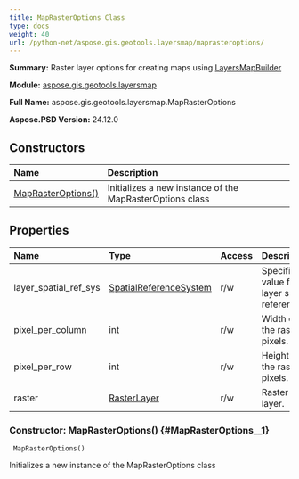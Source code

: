 ```yaml
---
title: MapRasterOptions Class
type: docs
weight: 40
url: /python-net/aspose.gis.geotools.layersmap/maprasteroptions/
---
```


**Summary:** Raster layer options for creating maps using [LayersMapBuilder](/psd/python-net/aspose.gis.geotools.layersmap/layersmapbuilder/)

**Module:** [aspose.gis.geotools.layersmap](/psd/python-net/aspose.gis.geotools.layersmap/)

**Full Name:** aspose.gis.geotools.layersmap.MapRasterOptions

**Aspose.PSD Version:** 24.12.0

## **Constructors**
| **Name** | **Description** |
| :- | :- |
| [MapRasterOptions()](#MapRasterOptions__1) | Initializes a new instance of the MapRasterOptions class |
## **Properties**
| **Name** | **Type** | **Access** | **Description** |
| :- | :- | :- | :- |
| layer_spatial_ref_sys | [SpatialReferenceSystem](/psd/python-net/aspose.gis.spatialreferencing/spatialreferencesystem/) | r/w | Specifies a value for a layer spatial reference. |
| pixel_per_column | int | r/w | Width of the raster in pixels. |
| pixel_per_row | int | r/w | Height of the raster in pixels. |
| raster | [RasterLayer](/psd/python-net/aspose.gis.raster/rasterlayer/) | r/w | Raster layer. |


### Constructor: MapRasterOptions() {#MapRasterOptions__1}


```
 MapRasterOptions() 
```

Initializes a new instance of the MapRasterOptions class

